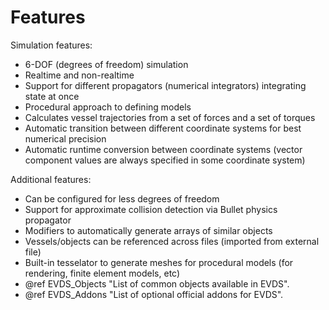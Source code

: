 Features
================================================================================

Simulation features:
 - 6-DOF (degrees of freedom) simulation
 - Realtime and non-realtime
 - Support for different propagators (numerical integrators) integrating state at once
 - Procedural approach to defining models
 - Calculates vessel trajectories from a set of forces and a set of torques
 - Automatic transition between different coordinate systems for best numerical precision
 - Automatic runtime conversion between coordinate systems (vector component values
   are always specified in some coordinate system)

 
Additional features:
 - Can be configured for less degrees of freedom
 - Support for approximate collision detection via Bullet physics propagator
 - Modifiers to automatically generate arrays of similar objects
 - Vessels/objects can be referenced across files (imported from external file)
 - Built-in tesselator to generate meshes for procedural models (for rendering,
   finite element models, etc)
 - @ref EVDS_Objects "List of common objects available in EVDS".
 - @ref EVDS_Addons "List of optional official addons for EVDS".
